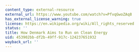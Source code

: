 ```yaml
---
content_type: external-resource
external_url: https://www.youtube.com/watch?v=PfvqGwoZAq8
has_external_license_warning: true
license: https://en.wikipedia.org/wiki/All_rights_reserved
status: ''
title: How Denmark Aims to Run on Clean Energy
uid: 453902bb-df2b-49ff-917c-124237651932
wayback_url: ''
---
```

